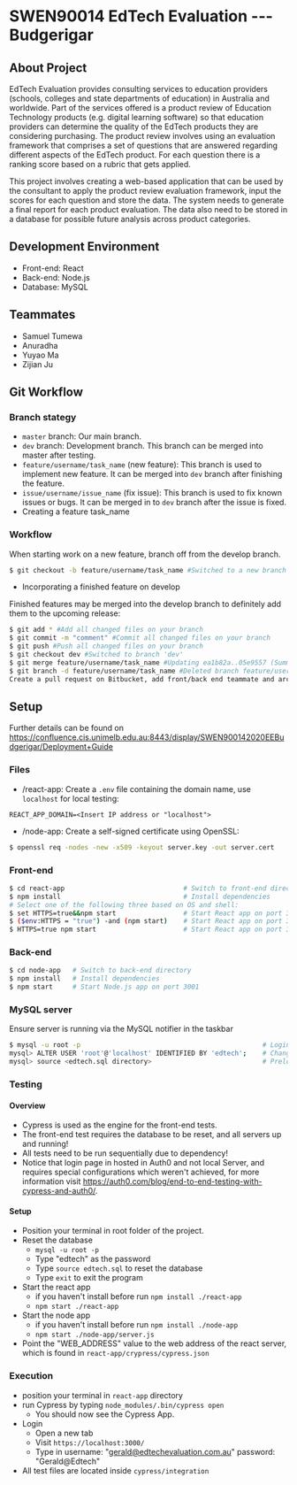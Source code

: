 # SWEN90014 EdTech Evaluation --- Budgerigar
## About Project
EdTech Evaluation provides consulting services to education providers (schools, colleges and state departments of education) in Australia and worldwide. Part of the services offered is a product review of Education Technology products (e.g. digital learning software) so that education providers can determine the quality of the EdTech products they are considering purchasing. The product review involves using an evaluation framework that comprises a set of questions that are answered regarding different aspects of the EdTech product. For each question there is a ranking score based on a rubric that gets applied.

This project involves creating a web-based application that can be used by the consultant to apply the product review evaluation framework, input the scores for each question and store the data. The system needs to generate a final report for each product evaluation. The data also need to be stored in a database for possible future analysis across product categories. 

## Development Environment
* Front-end: React
* Back-end: Node.js
* Database: MySQL

## Teammates
* Samuel Tumewa
* Anuradha
* Yuyao Ma
* Zijian Ju

## Git Workflow
### Branch stategy
- `master` branch: Our main branch.
- `dev` branch: Development branch. This branch can be merged into master after testing.
- `feature/username/task_name` (new feature): This branch is used to implement new feature. It can be merged into `dev` branch after finishing the feature.
- `issue/username/issue_name` (fix issue): This branch is used to fix known issues or bugs. It can be merged in to `dev` branch after the issue is fixed.
- Creating a feature task_name
 ### Workflow
When starting work on a new feature, branch off from the develop branch.
``` bash
$ git checkout -b feature/username/task_name #Switched to a new branch "feature/username/task_name"
```
- Incorporating a finished feature on develop

Finished features may be merged into the develop branch to definitely add them to the upcoming release:
``` bash
$ git add * #Add all changed files on your branch
$ git commit -m "comment" #Commit all changed files on your branch
$ git push #Push all changed files on your branch
$ git checkout dev #Switched to branch 'dev'
$ git merge feature/username/task_name #Updating ea1b82a..05e9557 (Summary of changes)
$ git branch -d feature/username/task_name #Deleted branch feature/username/task_name (was 05e9557).
Create a pull request on Bitbucket, add front/back end teammate and architecture lead as reviewer.
```

## Setup
Further details can be found on https://confluence.cis.unimelb.edu.au:8443/display/SWEN900142020EEBudgerigar/Deployment+Guide

### Files
- /react-app: Create a `.env` file containing the domain name, use `localhost` for local testing:
```
REACT_APP_DOMAIN=<Insert IP address or "localhost">
```
- /node-app: Create a self-signed certificate using OpenSSL:
``` bash
$ openssl req -nodes -new -x509 -keyout server.key -out server.cert
```
### Front-end
``` bash
$ cd react-app                              # Switch to front-end directory
$ npm install                               # Install dependencies
# Select one of the following three based on OS and shell:
$ set HTTPS=true&&npm start                 # Start React app on port 3000 (Windows (cmd))
$ ($env:HTTPS = "true") -and (npm start)    # Start React app on port 3000 (Windows (powershell))
$ HTTPS=true npm start                      # Start React app on port 3000 (Mac, Linux)
```
### Back-end
``` bash
$ cd node-app   # Switch to back-end directory
$ npm install   # Install dependencies
$ npm start     # Start Node.js app on port 3001
```
### MySQL server
Ensure server is running via the MySQL notifier in the taskbar
``` bash
$ mysql -u root -p                                              # Login to MySQL server
mysql> ALTER USER 'root'@'localhost' IDENTIFIED BY 'edtech';    # Change password to 'edtech', if needed
mysql> source <edtech.sql directory>                            # Preload database with test data
```

### Testing

#### Overview
- Cypress is used as the engine for the front-end tests. 
- The front-end test requires the database to be reset, and all servers up and running!
- All tests need to be run sequentially due to dependency!
- Notice that login page in hosted in Auth0 and not local Server, and requires special configurations which weren't achieved, for more information visit https://auth0.com/blog/end-to-end-testing-with-cypress-and-auth0/.

#### Setup
- Position your terminal in root folder of the project.
- Reset the database
    - `mysql -u root -p`
    - Type "edtech" as the password
    - Type `source edtech.sql` to reset the database
    - Type `exit` to exit the program
- Start the react app
    - if you haven't install before run `npm install ./react-app` 
    - `npm start ./react-app`
- Start the node app
    - if you haven't install before run `npm install ./node-app` 
    - `npm start ./node-app/server.js`
- Point the "WEB_ADDRESS" value to the web address of the react server, which is found in `react-app/crypress/cypress.json`

### Execution
- position your terminal in `react-app` directory 
- run Cypress by typing `node_modules/.bin/cypress open`
    - You should now see the Cypress App.
- Login
    - Open a new tab
    - Visit `https://localhost:3000/`
    - Type in username: "gerald@edtechevaluation.com.au" password: "Gerald@Edtech"
- All test files are located inside `cypress/integration`
